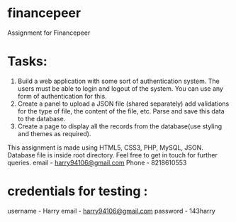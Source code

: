# financepeer
Assignment for Financepeer
# Tasks:
1. Build a web application with some sort of authentication system. The users must be able to login and logout of the system. You can use any form of authentication for this.
2. Create a panel to upload a JSON file (shared separately) add validations for the type of file, the content of the file, etc. Parse and save this data to the database.
3. Create a page to display all the records from the database(use styling and themes as required).

This assignment is made using HTML5, CSS3, PHP, MySQL, JSON. Database file is inside root directory.
Feel free to get in touch for further queries.
email - harry94106@gmail.com
Phone - 8218610553
# credentials for testing :

username - Harry
email - harry94106@gmail.com
password - 143harry

